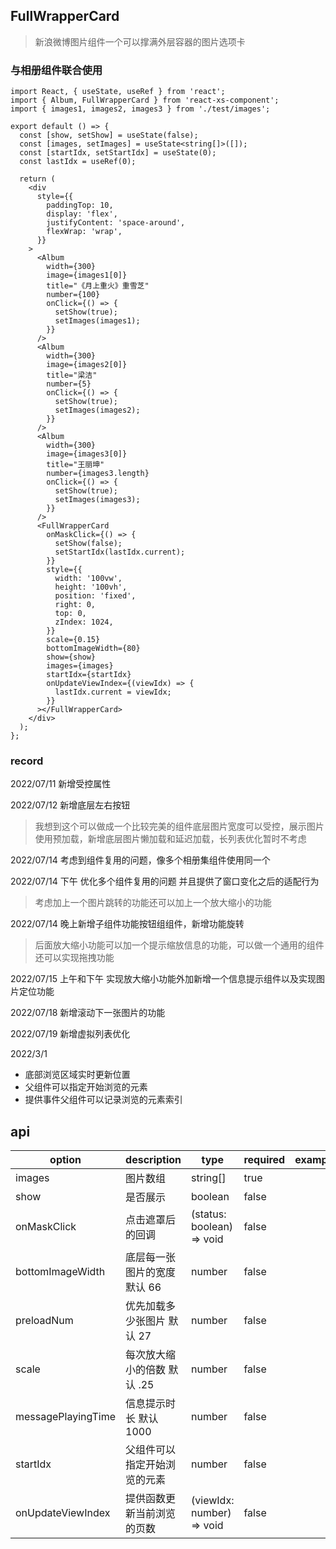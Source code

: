 ## FullWrapperCard

> 新浪微博图片组件一个可以撑满外层容器的图片选项卡

### 与相册组件联合使用

```tsx
import React, { useState, useRef } from 'react';
import { Album, FullWrapperCard } from 'react-xs-component';
import { images1, images2, images3 } from './test/images';

export default () => {
  const [show, setShow] = useState(false);
  const [images, setImages] = useState<string[]>([]);
  const [startIdx, setStartIdx] = useState(0);
  const lastIdx = useRef(0);

  return (
    <div
      style={{
        paddingTop: 10,
        display: 'flex',
        justifyContent: 'space-around',
        flexWrap: 'wrap',
      }}
    >
      <Album
        width={300}
        image={images1[0]}
        title="《月上重火》重雪芝"
        number={100}
        onClick={() => {
          setShow(true);
          setImages(images1);
        }}
      />
      <Album
        width={300}
        image={images2[0]}
        title="梁洁"
        number={5}
        onClick={() => {
          setShow(true);
          setImages(images2);
        }}
      />
      <Album
        width={300}
        image={images3[0]}
        title="王丽坤"
        number={images3.length}
        onClick={() => {
          setShow(true);
          setImages(images3);
        }}
      />
      <FullWrapperCard
        onMaskClick={() => {
          setShow(false);
          setStartIdx(lastIdx.current);
        }}
        style={{
          width: '100vw',
          height: '100vh',
          position: 'fixed',
          right: 0,
          top: 0,
          zIndex: 1024,
        }}
        scale={0.15}
        bottomImageWidth={80}
        show={show}
        images={images}
        startIdx={startIdx}
        onUpdateViewIndex={(viewIdx) => {
          lastIdx.current = viewIdx;
        }}
      ></FullWrapperCard>
    </div>
  );
};
```

### record

2022/07/11 新增受控属性

2022/07/12 新增底层左右按钮

> 我想到这个可以做成一个比较完美的组件底层图片宽度可以受控，展示图片使用预加载，新增底层图片懒加载和延迟加载，长列表优化暂时不考虑

2022/07/14 考虑到组件复用的问题，像多个相册集组件使用同一个

2022/07/14 下午 优化多个组件复用的问题 并且提供了窗口变化之后的适配行为

> 考虑加上一个图片跳转的功能还可以加上一个放大缩小的功能

2022/07/14 晚上新增子组件功能按钮组组件，新增功能旋转

> 后面放大缩小功能可以加一个提示缩放信息的功能，可以做一个通用的组件还可以实现拖拽功能

2022/07/15 上午和下午 实现放大缩小功能外加新增一个信息提示组件以及实现图片定位功能

2022/07/18 新增滚动下一张图片的功能

2022/07/19 新增虚拟列表优化

2022/3/1

- 底部浏览区域实时更新位置
- 父组件可以指定开始浏览的元素
- 提供事件父组件可以记录浏览的元素索引

## api

| option | description | type | required | example | remark |
| --- | --- | --- | --- | --- | --- |
| images | 图片数组 | string[] | true |  |  |
| show | 是否展示 | boolean | false |  |  |
| onMaskClick | 点击遮罩后的回调 | (status: boolean) => void | false |  |  |
| bottomImageWidth | 底层每一张图片的宽度 默认 66 | number | false |  |  |
| preloadNum | 优先加载多少张图片 默认 27 | number | false |  |  |
| scale | 每次放大缩小的倍数 默认 .25 | number | false |  |  |
| messagePlayingTime | 信息提示时长 默认 1000 | number | false |  |  |
| startIdx | 父组件可以指定开始浏览的元素 | number | false |  |  |
| onUpdateViewIndex | 提供函数更新当前浏览的页数 | (viewIdx: number) => void | false |  |  |
